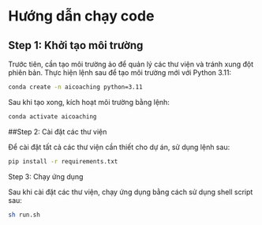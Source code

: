# Hướng dẫn chạy code

## Step 1: Khởi tạo môi trường

Trước tiên, cần tạo môi trường ảo để quản lý các thư viện và tránh xung đột phiên bản. Thực hiện lệnh sau để tạo môi trường mới với Python 3.11:

```bash
conda create -n aicoaching python=3.11
```
Sau khi tạo xong, kích hoạt môi trường bằng lệnh:
```bash
conda activate aicoaching
```
##Step 2: Cài đặt các thư viện

Để cài đặt tất cả các thư viện cần thiết cho dự án, sử dụng lệnh sau:
```bash
pip install -r requirements.txt
```
Step 3: Chạy ứng dụng

Sau khi cài đặt các thư viện, chạy ứng dụng bằng cách sử dụng shell script sau:
```bash
sh run.sh
```
